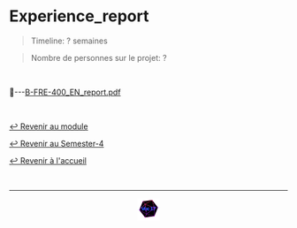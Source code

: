 # Experience_report

> Timeline: ? semaines

> Nombre de personnes sur le projet: ?

<br>

📂---[B-FRE-400_EN_report.pdf](https://github.com/Studio-17/Epitech-Subjects/blob/main/Semester-4/B-PRO-400/Experience_report/B-FRE-400_EN_report.pdf)


<br>

[↩️ Revenir au module](https://github.com/Studio-17/Epitech-Subjects/tree/main/Semester-4/B-PRO-400)

[↩️ Revenir au Semester-4](https://github.com/Studio-17/Epitech-Subjects/tree/main/Semester-4)

[↩️ Revenir à l'accueil](https://github.com/Studio-17/Epitech-Subjects)

<br>

---

<div align="center">

<a href="https://github.com/Studio-17" target="_blank"><img src="../../../assets/voc17.gif" width="40"></a>

</div>